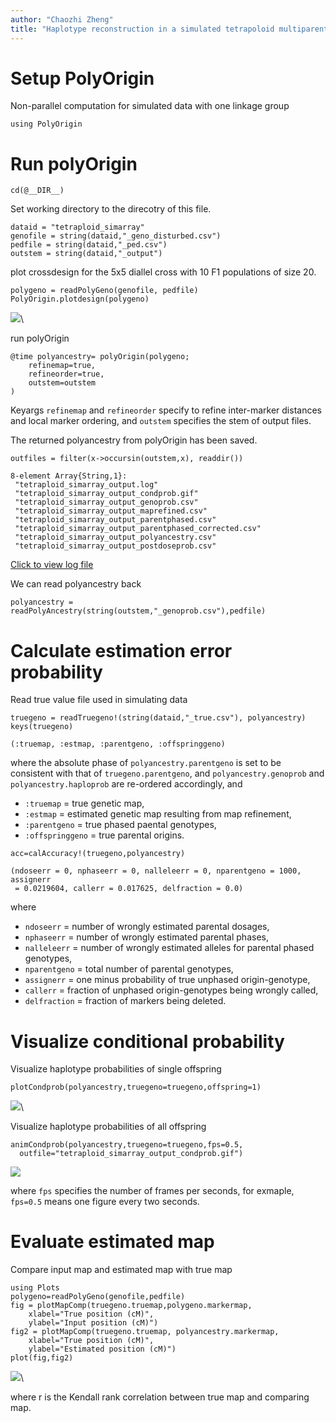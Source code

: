 ```yaml
---
author: "Chaozhi Zheng"
title: "Haplotype reconstruction in a simulated tetrapoloid multiparental population"
---
```



# Setup PolyOrigin

Non-parallel computation for simulated data with one linkage group
~~~~{.julia}
using PolyOrigin
~~~~~~~~~~~~~




# Run polyOrigin

~~~~{.julia}
cd(@__DIR__)
~~~~~~~~~~~~~



Set working directory to the direcotry of this file.

~~~~{.julia}
dataid = "tetraploid_simarray"
genofile = string(dataid,"_geno_disturbed.csv")
pedfile = string(dataid,"_ped.csv")
outstem = string(dataid,"_output")
~~~~~~~~~~~~~



plot crossdesign for the 5x5 diallel cross with 10 F1 populations of size 20.
~~~~{.julia}
polygeno = readPolyGeno(genofile, pedfile)
PolyOrigin.plotdesign(polygeno)
~~~~~~~~~~~~~

![](figures/step3_tetraploid_simarray_4_1.png)\ 



run polyOrigin
~~~~{.julia}
@time polyancestry= polyOrigin(polygeno;
    refinemap=true,
    refineorder=true,
    outstem=outstem
)
~~~~~~~~~~~~~


Keyargs `refinemap` and `refineorder` specify to refine inter-marker distances
and local marker ordering, and `outstem` specifies the stem of output files.

The returned polyancestry from polyOrigin has been saved.
~~~~{.julia}
outfiles = filter(x->occursin(outstem,x), readdir())
~~~~~~~~~~~~~

~~~~
8-element Array{String,1}:
 "tetraploid_simarray_output.log"
 "tetraploid_simarray_output_condprob.gif"
 "tetraploid_simarray_output_genoprob.csv"
 "tetraploid_simarray_output_maprefined.csv"
 "tetraploid_simarray_output_parentphased.csv"
 "tetraploid_simarray_output_parentphased_corrected.csv"
 "tetraploid_simarray_output_polyancestry.csv"
 "tetraploid_simarray_output_postdoseprob.csv"
~~~~




[Click to view log file](tetraploid_simarray_output.log)

We can read polyancestry back
~~~~{.julia}
polyancestry = readPolyAncestry(string(outstem,"_genoprob.csv"),pedfile)
~~~~~~~~~~~~~




# Calculate estimation error probability

Read true value file used in simulating data
~~~~{.julia}
truegeno = readTruegeno!(string(dataid,"_true.csv"), polyancestry)
keys(truegeno)
~~~~~~~~~~~~~

~~~~
(:truemap, :estmap, :parentgeno, :offspringgeno)
~~~~




where the absolute phase of `polyancestry.parentgeno` is set to be consistent
with that of `truegeno.parentgeno`, and `polyancestry.genoprob` and
`polyancestry.haploprob` are re-ordered accordingly, and
* `:truemap` = true genetic map,
* `:estmap` = estimated genetic map resulting from map refinement,
* `:parentgeno` = true phased paental genotypes,
* `:offspringgeno` = true parental origins.

~~~~{.julia}
acc=calAccuracy!(truegeno,polyancestry)
~~~~~~~~~~~~~

~~~~
(ndoseerr = 0, nphaseerr = 0, nalleleerr = 0, nparentgeno = 1000, assignerr
 = 0.0219604, callerr = 0.017625, delfraction = 0.0)
~~~~




where
* `ndoseerr` = number of wrongly estimated parental dosages,
* `nphaseerr` = number of wrongly estimated parental phases,
* `nalleleerr` = number of wrongly estimated alleles for  parental phased genotypes,
* `nparentgeno` = total number of parental genotypes,
* `assignerr` = one minus probability of true unphased origin-genotype,
* `callerr` = fraction of unphased origin-genotypes being wrongly called,
* `delfraction` = fraction of markers being deleted.

# Visualize conditional probability

Visualize haplotype probabilities of single offspring
~~~~{.julia}
plotCondprob(polyancestry,truegeno=truegeno,offspring=1)
~~~~~~~~~~~~~

![](figures/step3_tetraploid_simarray_10_1.png)\ 




Visualize haplotype probabilities of all offspring
~~~~{.julia}
animCondprob(polyancestry,truegeno=truegeno,fps=0.5,
  outfile="tetraploid_simarray_output_condprob.gif")
~~~~~~~~~~~~~



![](tetraploid_simarray_output_condprob.gif)

where `fps` specifies the number of frames per seconds, for exmaple, `fps=0.5`
means one figure every two seconds.

# Evaluate estimated map

Compare input map and estimated map with true map
~~~~{.julia}
using Plots
polygeno=readPolyGeno(genofile,pedfile)
fig = plotMapComp(truegeno.truemap,polygeno.markermap,
    xlabel="True position (cM)",
    ylabel="Input position (cM)")
fig2 = plotMapComp(truegeno.truemap, polyancestry.markermap,
    xlabel="True position (cM)",
    ylabel="Estimated position (cM)")
plot(fig,fig2)
~~~~~~~~~~~~~

![](figures/step3_tetraploid_simarray_12_1.png)\ 




where r is the Kendall rank correlation between true map and comparing map.
